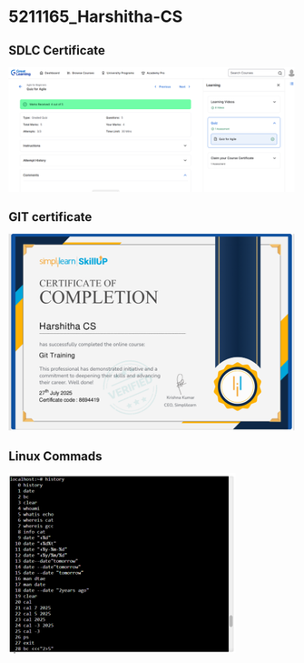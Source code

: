 # 5211165_Harshitha-CS
## SDLC Certificate
![SDLC Certificate](SDLC/5211165_Harshitha%20CS.png)
## GIT certificate
![5211165_Harshitha CS](GIT/5211165_Harshitha%20CS.png)
## Linux Commads
<img src=" https://github.com/hcs627650-png/5211165_Harshitha-CS/blob/main/linux%20%20commands/linux1.png" alt="Linux Command 1" width="400"/>


